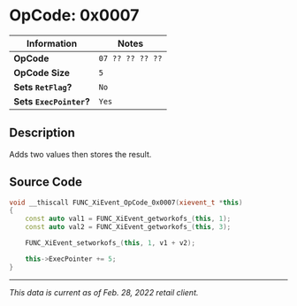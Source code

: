 # OpCode: 0x0007

| Information               | Notes |
|---                        |---    |
| **OpCode**                | `07 ?? ?? ?? ??` |
| **OpCode Size**           | `5`   |
| **Sets `RetFlag`?**       | `No`  |
| **Sets `ExecPointer`?**   | `Yes` |

## Description

Adds two values then stores the result.

## Source Code

```cpp
void __thiscall FUNC_XiEvent_OpCode_0x0007(xievent_t *this)
{
    const auto val1 = FUNC_XiEvent_getworkofs_(this, 1);
    const auto val2 = FUNC_XiEvent_getworkofs_(this, 3);

    FUNC_XiEvent_setworkofs_(this, 1, v1 + v2);

    this->ExecPointer += 5;
}
```

---

_This data is current as of Feb. 28, 2022 retail client._